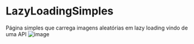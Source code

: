 # LazyLoadingSimples

Página simples que carrega imagens aleatórias em lazy loading vindo de uma API
![image](https://github.com/user-attachments/assets/451a5417-e6c7-488f-a8f4-e58b511ffa12)
